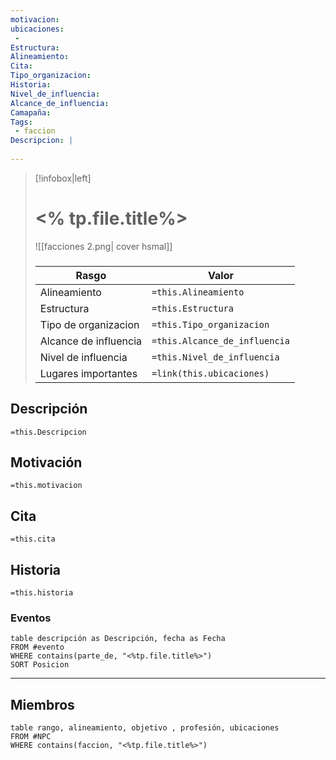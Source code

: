 ```yaml
---
motivacion: 
ubicaciones:
 - 
Estructura: 
Alineamiento: 
Cita: 
Tipo_organizacion: 
Historia: 
Nivel_de_influencia: 
Alcance_de_influencia: 
Camapaña:
Tags:
 - faccion
Descripcion: |
 
---
```

> [!infobox|left]
>  # <% tp.file.title%>
> ![[facciones 2.png| cover hsmal]]
> ###
> |Rasgo | Valor |
> | --- | --- |
> | Alineamiento | `=this.Alineamiento`|
> | Estructura | `=this.Estructura` |
> | Tipo de organizacion | `=this.Tipo_organizacion` |
>  | Alcance de influencia| `=this.Alcance_de_influencia` |
>  | Nivel de influencia| `=this.Nivel_de_influencia` |
>  | Lugares  importantes| `=link(this.ubicaciones)` |


## Descripción
`=this.Descripcion`
## Motivación
`=this.motivacion`
## Cita
`=this.cita`
## Historia
`=this.historia`
### Eventos
```dataview
table descripción as Descripción, fecha as Fecha
FROM #evento
WHERE contains(parte_de, "<%tp.file.title%>")
SORT Posicion
```

___

## Miembros

```dataview
table rango, alineamiento, objetivo , profesión, ubicaciones
FROM #NPC
WHERE contains(faccion, "<%tp.file.title%>")
```
